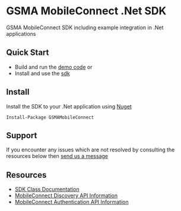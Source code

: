 # GSMA MobileConnect .Net SDK

GSMA MobileConnect SDK including example integration in .Net applications

## Quick Start

- Build and run the [demo code](mobile-connect-demos/) or
- Install and use the [sdk](mobile-connect-sdk/)

## Install

Install the SDK to your .Net application using [Nuget](https://www.nuget.org/packages/GSMAMobileConnect)

```posh
Install-Package GSMAMobileConnect
```

## Support

If you encounter any issues which are not resolved by consulting the resources below then [send us a message](https://developer.mobileconnect.io/content/contact-us)

## Resources

- [SDK Class Documentation](docs/README.md)
- [MobileConnect Discovery API Information](https://developer.mobileconnect.io/content/discovery-api-0)
- [MobileConnect Authentication API Information](https://developer.mobileconnect.io/content/mobile-connect-api)
